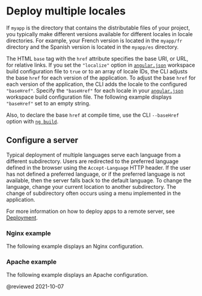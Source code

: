 # Deploy multiple locales

If `myapp` is the directory that contains the distributable files of your project, you typically make different versions available for different locales in locale directories.  For example, your French version is located in the `myapp/fr` directory and the Spanish version is located in the `myapp/es` directory.

The HTML `base` tag with the `href` attribute specifies the base URI, or URL, for relative links.
If you set the `"localize"` option in [`angular.json`][AioGuideWorkspaceConfig] workspace build configuration file to `true` or to an array of locale IDs, the CLI adjusts the base `href` for each version of the application.
To adjust the base `href` for each version of the application, the CLI adds the locale to the configured `"baseHref"`.
Specify the `"baseHref"` for each locale in your [`angular.json`][AioGuideWorkspaceConfig] workspace build configuration file.
The following example displays `"baseHref"` set to an empty string.

<code-example language="json" header="angular.json" path="i18n/angular.json" region="i18n-baseHref" ></code-example>

Also, to declare the base `href` at compile time, use the CLI `--baseHref` option with [`ng build`][AioCliBuild].

## Configure a server

Typical deployment of multiple languages serve each language from a different subdirectory.
Users are redirected to the preferred language defined in the browser using the `Accept-Language` HTTP header.
If the user has not defined a preferred language, or if the preferred language is not available, then the server falls back to the default language.
To change the language, change your current location to another subdirectory.
The change of subdirectory often occurs using a menu implemented in the application.

<div class="alert is-helpful">

For more information on how to deploy apps to a remote server, see [Deployment][AioGuideDeployment].

</div>

### Nginx example

The following example displays an Nginx configuration.

<code-example path="i18n/doc-files/nginx.conf" language="nginx"></code-example>

### Apache example

The following example displays an Apache configuration.

<code-example path="i18n/doc-files/apache2.conf" language="apache"></code-example>

<!-- links -->

[AioCliBuild]: cli/build "ng build | CLI | Angular"

[AioGuideDeployment]: guide/deployment "Deployment | Angular"

[AioGuideWorkspaceConfig]: guide/workspace-config "Angular workspace configuration | Angular"

<!-- external links -->

<!-- end links -->

@reviewed 2021-10-07
